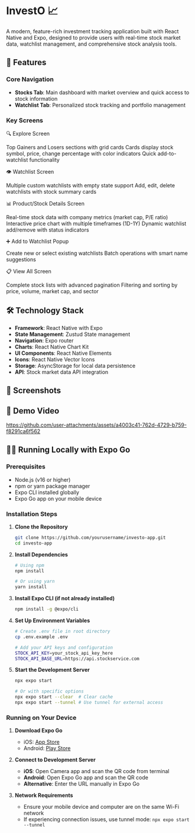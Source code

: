 # InvestO 📈

A modern, feature-rich investment tracking application built with React Native and Expo, designed to provide users with real-time stock market data, watchlist management, and comprehensive stock analysis tools.

## 🚀 Features

### Core Navigation
- **Stocks Tab**: Main dashboard with market overview and quick access to stock information
- **Watchlist Tab**: Personalized stock tracking and portfolio management

### Key Screens

🔍 Explore Screen

Top Gainers and Losers sections with grid cards
Cards display stock symbol, price, change percentage with color indicators
Quick add-to-watchlist functionality

👁️ Watchlist Screen

Multiple custom watchlists with empty state support
Add, edit, delete watchlists with stock summary cards

📊 Product/Stock Details Screen

Real-time stock data with company metrics (market cap, P/E ratio)
Interactive price chart with multiple timeframes (1D-1Y)
Dynamic watchlist add/remove with status indicators

➕ Add to Watchlist Popup

Create new or select existing watchlists
Batch operations with smart name suggestions

📋 View All Screen

Complete stock lists with advanced pagination
Filtering and sorting by price, volume, market cap, and sector

## 🛠️ Technology Stack

- **Framework**: React Native with Expo
- **State Management**: Zustud State management
- **Navigation**: Expo router
- **Charts**: React Native Chart Kit 
- **UI Components**: React Native Elements
- **Icons**: React Native Vector Icons
- **Storage**: AsyncStorage for local data persistence
- **API**: Stock market data API integration

## 📱 Screenshots


## 🎥 Demo Video

https://github.com/user-attachments/assets/a4003c41-762d-4729-b759-f8291ca6f562




## 🏃‍♂️ Running Locally with Expo Go

### Prerequisites
- Node.js (v16 or higher)
- npm or yarn package manager
- Expo CLI installed globally
- Expo Go app on your mobile device

### Installation Steps

1. **Clone the Repository**
   ```bash
   git clone https://github.com/yourusername/investo-app.git
   cd investo-app
   ```

2. **Install Dependencies**
   ```bash
   # Using npm
   npm install

   # Or using yarn
   yarn install
   ```

3. **Install Expo CLI (if not already installed)**
   ```bash
   npm install -g @expo/cli
   ```

4. **Set Up Environment Variables**
   ```bash
   # Create .env file in root directory
   cp .env.example .env
   
   # Add your API keys and configuration
   STOCK_API_KEY=your_stock_api_key_here
   STOCK_API_BASE_URL=https://api.stockservice.com
   ```

5. **Start the Development Server**
   ```bash
   npx expo start
   
   # Or with specific options
   npx expo start --clear  # Clear cache
   npx expo start --tunnel # Use tunnel for external access
   ```

### Running on Your Device

1. **Download Expo Go**
   - iOS: [App Store](https://apps.apple.com/app/expo-go/id982107779)
   - Android: [Play Store](https://play.google.com/store/apps/details?id=host.exp.exponent)

2. **Connect to Development Server**
   - **iOS**: Open Camera app and scan the QR code from terminal
   - **Android**: Open Expo Go app and scan the QR code
   - **Alternative**: Enter the URL manually in Expo Go

3. **Network Requirements**
   - Ensure your mobile device and computer are on the same Wi-Fi network
   - If experiencing connection issues, use tunnel mode: `npx expo start --tunnel`

